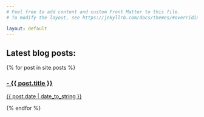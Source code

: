 ```yaml
---
# Feel free to add content and custom Front Matter to this file.
# To modify the layout, see https://jekyllrb.com/docs/themes/#overriding-theme-defaults

layout: default
---
```


## Latest blog posts:
<div>
{% for post in site.posts %}
  <a href="{{ post.url | relative_url }}">
    <h3> - {{ post.title }}</h3>
    <p>{{ post.date | date_to_string }}</p>
  </a>
{% endfor %}
</div>
